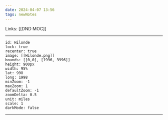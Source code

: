 ```yaml
---
date: 2024-04-07 13:56
tags: newNotes
---
```

Links: [[DND MOC]]

---

```leaflet  
id: Hilonde
lock: true
recenter: true
image: [[Hilonde.png]]
bounds: [[0,0], [1996, 3996]]
height: 900px
width: 95%
lat: 998
long: 1998
minZoom: -1
maxZoom: 1
defaultZoom: -1
zoomDelta: 0.5
unit: miles
scale: 1
darkMode: false
```
---
